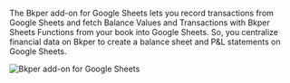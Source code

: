 The Bkper add-on for Google Sheets lets you record transactions from Google Sheets and fetch Balance Values and Transactions with Bkper Sheets Functions from your book into Google Sheets. So, you centralize financial data on Bkper to create a balance sheet and P&L statements on Google Sheets.


![Bkper add-on for Google Sheets](https://downloads.intercomcdn.com/i/o/153481051/a03f4bb37d82a4d2cc8e4067/Bkper+sheet+add+on.png)
